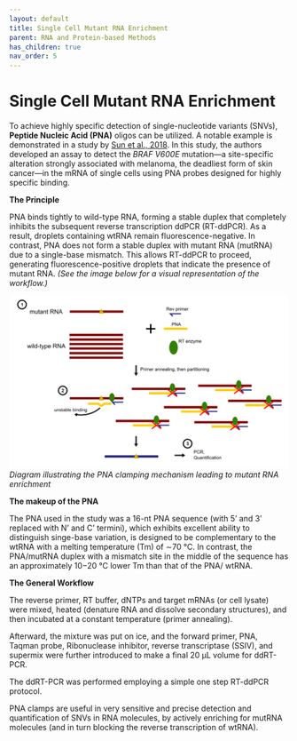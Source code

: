 ```yaml
---
layout: default
title: Single Cell Mutant RNA Enrichment
parent: RNA and Protein-based Methods
has_children: true
nav_order: 5
---
```


# Single Cell Mutant RNA Enrichment


To achieve highly specific detection of single-nucleotide variants (SNVs), **Peptide Nucleic Acid (PNA)** oligos can be utilized. A notable example is demonstrated in a study by [Sun et al., 2018](<https://pubs.acs.org/doi/10.1021/acssensors.8b00524>). In this study, the authors developed an assay to detect the *BRAF V600E* mutation—a site-specific alteration strongly associated with melanoma, the deadliest form of skin cancer—in the mRNA of single cells using PNA probes designed for highly specific binding.

**The Principle**

PNA binds tightly to wild-type RNA, forming a stable duplex that completely inhibits the subsequent reverse transcription ddPCR (RT-ddPCR). As a result, droplets containing wtRNA remain fluorescence-negative. In contrast, PNA does not form a stable duplex with mutant RNA (mutRNA) due to a single-base mismatch. This allows RT-ddPCR to proceed, generating fluorescence-positive droplets that indicate the presence of mutant RNA. *(See the image below for a visual representation of the workflow.)*

![mutRNA.png](Single%20Cell%20Mutant%20RNA%20enrichment/mutRNA.png)
*Diagram illustrating the PNA clamping mechanism leading to mutant RNA enrichment*

**The makeup of the PNA**

The PNA used in the study was a 16-nt PNA sequence (with 5’ and 3’ replaced with N’ and C’ termini), which exhibits excellent ability to distinguish singe-base variation, is designed to be complementary to the wtRNA with a melting temperature (Tm) of ∼70 °C. In contrast, the PNA/mutRNA duplex with a mismatch site in the middle of the sequence has an approximately 10−20 °C lower Tm than that of the PNA/ wtRNA.

**The General Workflow**

The reverse primer, RT buffer,  dNTPs and target mRNAs (or cell lysate) were mixed, heated (denature RNA and dissolve secondary structures), and then incubated at a constant temperature (primer annealing).

Afterward, the mixture was put on ice, and the forward primer, PNA, Taqman probe, Ribonuclease inhibitor, reverse transcriptase (SSIV), and supermix were further introduced to make a final 20 μL volume for ddRT-PCR.

The ddRT-PCR was performed employing a simple one step RT-ddPCR protocol.

PNA clamps are useful in very sensitive and precise detection and quantification of SNVs in RNA molecules, by actively enriching for mutRNA molecules (and in turn blocking the reverse transcription of wtRNA).
